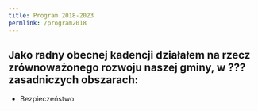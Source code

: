```yaml
---
title: Program 2018-2023
permlink: /program2018
---
```


## Jako radny obecnej kadencji działałem na rzecz zrównoważonego rozwoju naszej gminy, w ??? zasadniczych obszarach: 
- Bezpieczeństwo
